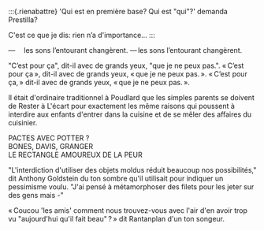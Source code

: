 :::{.rienabattre}
'Qui est en première base? Qui est "qui"?' demanda Prestilla?

C'est ce que je dis: rien n’a d'importance...
:::

—       les sons l’entourant changèrent.
— les sons l’entourant changèrent.

"C’est pour ça", dit-il avec de grands yeux, "que je ne peux pas.".
« C’est pour ça », dit-il avec de grands yeux, « que je ne peux pas. ».
« C’est pour ça, » dit-il avec de grands yeux, « que je ne peux pas. ».

Il était d'ordinaire traditionnel à Poudlard que les simples parents se
doivent de Rester à L'écart pour exactement les même raisons qui
poussent à interdire aux enfants d'entrer dans la cuisine et de se mêler
des affaires du cuisinier.

PACTES AVEC POTTER ?  
BONES, DAVIS, GRANGER  
LE RECTANGLE AMOUREUX DE LA PEUR

"L'interdiction d'utiliser des objets moldus réduit beaucoup nos
possibilités," dit Anthony Goldstein du ton sombre qu'il utilisait pour
indiquer un pessimisme voulu. "J'ai pensé à métamorphoser des filets
pour les jeter sur des gens mais -"

« Coucou 'les amis' comment nous trouvez-vous avec l'air d'en avoir trop vu "aujourd'hui qu'il fait beau" ? » dit Rantanplan d'un ton songeur.


